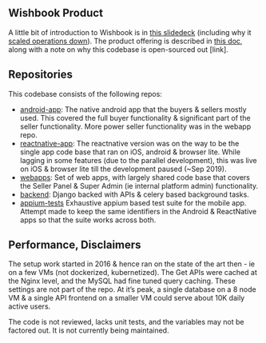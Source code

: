 ## Wishbook Product

A little bit of introduction to Wishbook is in [this slidedeck](https://drive.google.com/file/d/1I_fcIl8HzRljOVIWALxbv1DYKUO4NHca/view?usp=sharing) (including why it [scaled operations down](https://arvindsaraf.medium.com/note-to-wishbook-users-why-we-scaled-down-13280a3140)). The product offering is described in [this doc](https://drive.google.com/file/d/1XFCfX0CTbrHdXT15xZPywSSMQf78BObO/view?usp=sharing), along with a note on why this codebase is open-sourced out [link].

## Repositories

This codebase consists of the following repos:
- [android-app](https://github.com/wishbook-io/android-app): The native android app that the buyers & sellers mostly used. This covered the full buyer functionality & significant part of the seller functionality. More power seller functionality was in the webapp repo.
- [reactnative-app](https://github.com/wishbook-io/reactnative-app): The reactnative version was on the way to be the single app code base that ran on iOS, android & browser lite. While lagging in some features (due to the parallel development), this was live on iOS & browser lite till the development paused (~Sep 2019).
- [webapps](https://github.com/wishbook-io/webapps): Set of web apps, with largely shared code base that covers the Seller Panel & Super Admin (ie internal platform admin) functionality.
- [backend](https://github.com/wishbook-io/backend): Django backed with APIs & celery based background tasks.
- [appium-tests](https://github.com/wishbook-io/appium-tests) Exhaustive appium based test suite for the mobile app. Attempt made to keep the same identifiers in the Android & ReactNative apps so that the suite works across both.

## Performance, Disclaimers

The setup work started in 2016 & hence ran on the state of the art then - ie on a few VMs (not dockerized, kubernetized). The Get APIs were cached at the Nginx level, and the MySQL had fine tuned query caching. These settings are not part of the repo. At it’s peak, a single database on a 8 node VM & a single API frontend on a smaller VM could serve about 10K daily active users.

The code is not reviewed, lacks unit tests, and the variables may not be factored out. It is not currently being maintained. 
